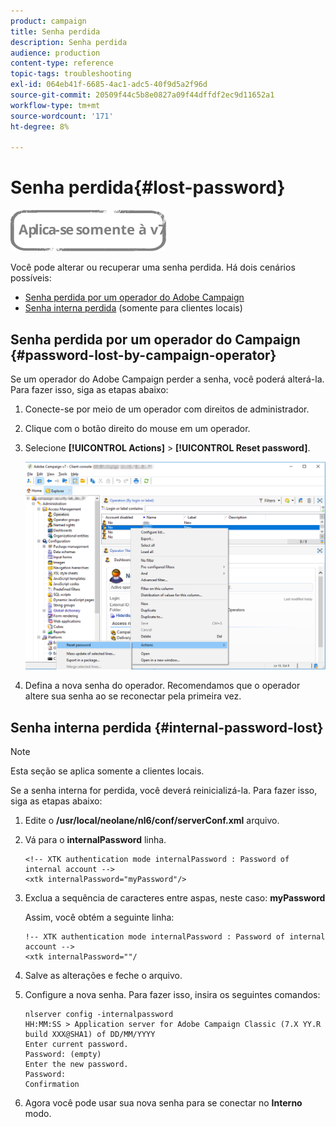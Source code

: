 ```yaml
---
product: campaign
title: Senha perdida
description: Senha perdida
audience: production
content-type: reference
topic-tags: troubleshooting
exl-id: 064eb41f-6685-4ac1-adc5-40f9d5a2f96d
source-git-commit: 20509f44c5b8e0827a09f44dffdf2ec9d11652a1
workflow-type: tm+mt
source-wordcount: '171'
ht-degree: 8%

---
```


# Senha perdida{#lost-password}

![](../../assets/v7-only.svg)

Você pode alterar ou recuperar uma senha perdida.
Há dois cenários possíveis:

* [Senha perdida por um operador do Adobe Campaign](#password-lost-by-campaign-operator)
* [Senha interna perdida](#internal-password-lost) (somente para clientes locais)

## Senha perdida por um operador do Campaign {#password-lost-by-campaign-operator}

Se um operador do Adobe Campaign perder a senha, você poderá alterá-la.
Para fazer isso, siga as etapas abaixo:

1. Conecte-se por meio de um operador com direitos de administrador.
1. Clique com o botão direito do mouse em um operador.
1. Selecione **[!UICONTROL Actions]** > **[!UICONTROL Reset password]**.

   ![](assets/operator-passwd.png)

1. Defina a nova senha do operador. Recomendamos que o operador altere sua senha ao se reconectar pela primeira vez.

## Senha interna perdida {#internal-password-lost}

>[!NOTE]
>
>Esta seção se aplica somente a clientes locais.

Se a senha interna for perdida, você deverá reinicializá-la.
Para fazer isso, siga as etapas abaixo:

1. Edite o **/usr/local/neolane/nl6/conf/serverConf.xml** arquivo.

1. Vá para o **internalPassword** linha.

   ```
   <!-- XTK authentication mode internalPassword : Password of internal account -->
   <xtk internalPassword="myPassword"/>
   ```

1. Exclua a sequência de caracteres entre aspas, neste caso: **myPassword**

   Assim, você obtém a seguinte linha:

   ```
   !-- XTK authentication mode internalPassword : Password of internal account -->
   <xtk internalPassword=""/
   ```

1. Salve as alterações e feche o arquivo.

1. Configure a nova senha. Para fazer isso, insira os seguintes comandos:

   ```
   nlserver config -internalpassword
   HH:MM:SS > Application server for Adobe Campaign Classic (7.X YY.R build XXX@SHA1) of DD/MM/YYYY
   Enter current password.
   Password: (empty)
   Enter the new password.
   Password: 
   Confirmation 
   ```

1. Agora você pode usar sua nova senha para se conectar no **Interno** modo.

